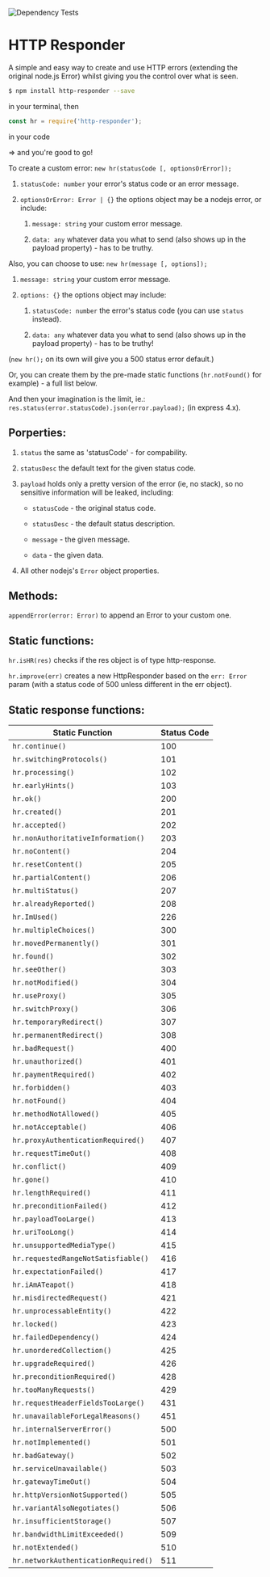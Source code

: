 ![Dependency Tests](https://david-dm.org/5c077m4n/http-responder.svg)

HTTP Responder
==================

A simple and easy way to create and use HTTP errors (extending the original node.js Error) whilst giving you the control over what is seen.

```zsh
$ npm install http-responder --save
```
in your terminal, then

```javascript
const hr = require('http-responder');
```
in your code

=> and you're good to go!


To create a custom error: `new hr(statusCode [, optionsOrError]);`

1. `statusCode: number` your error's status code or an error message.

2. `optionsOrError: Error | {}` the options object may be a nodejs error, or include:

	1. `message: string` your custom error message.

	2. `data: any` whatever data you what to send (also shows up in the payload property) - has to be truthy.

Also, you can choose to use: `new hr(message [, options]);`

1. `message: string` your custom error message.

2. `options: {}` the options object may include:

	1. `statusCode: number` the error's status code (you can use `status` instead).

	2. `data: any` whatever data you what to send (also shows up in the payload property) - has to be truthy!

(`new hr();` on its own will give you a 500 status error default.)

Or, you can create them by the pre-made static functions (`hr.notFound()` for example) - a full list below.

And then your imagination is the limit, ie.: `res.status(error.statusCode).json(error.payload);` (in express 4.x).


Porperties:
----

1. `status` the same as 'statusCode' - for compability.

2. `statusDesc` the default text for the given status code.

3. `payload` holds only a pretty version of the error (ie, no stack), so no sensitive information will be leaked, including:

	* `statusCode` - the original status code.

	* `statusDesc` - the default status description.

	* `message` - the given message.

	* `data` - the given data.

4. All other nodejs's `Error` object properties.


Methods:
----

`appendError(error: Error)` to append an Error to your custom one.


Static functions:
----

`hr.isHR(res)` checks if the res object is of type http-response.

`hr.improve(err)` creates a new HttpResponder based on the `err: Error` param (with a status code of 500 unless different in the err object).


Static response functions:
---

|			Static Function				|	Status Code	|
|---------------------------------------|---------------|
|`hr.continue()`						|			100	|
|`hr.switchingProtocols()`				|			101	|
|`hr.processing()`					 	|			102	|
|`hr.earlyHints()`						|			103	|
|`hr.ok()`								|			200	|
|`hr.created()`							|			201	|
|`hr.accepted()`						|			202	|
|`hr.nonAuthoritativeInformation()`		|			203	|
|`hr.noContent()`						|			204	|
|`hr.resetContent()`					|			205	|
|`hr.partialContent()`					|			206	|
|`hr.multiStatus()`						|			207	|
|`hr.alreadyReported()`					|			208	|
|`hr.ImUsed()`							|			226	|
|`hr.multipleChoices()`					|			300	|
|`hr.movedPermanently()`				|			301	|
|`hr.found()`							|			302	|
|`hr.seeOther()`						|			303	|
|`hr.notModified()`						|			304	|
|`hr.useProxy()`						|			305	|
|`hr.switchProxy()`						|			306	|
|`hr.temporaryRedirect()`				|			307	|
|`hr.permanentRedirect()`				|			308	|
|`hr.badRequest()`						|			400	|
|`hr.unauthorized()`					|			401	|
|`hr.paymentRequired()`					|			402	|
|`hr.forbidden()`						|			403	|
|`hr.notFound()`						|			404	|
|`hr.methodNotAllowed()`				|			405	|
|`hr.notAcceptable()`					|			406	|
|`hr.proxyAuthenticationRequired()`		|			407	|
|`hr.requestTimeOut()`					|			408	|
|`hr.conflict()`						|			409	|
|`hr.gone()`							|			410	|
|`hr.lengthRequired()`					|			411	|
|`hr.preconditionFailed()`				|			412	|
|`hr.payloadTooLarge()`					|			413	|
|`hr.uriTooLong()`						|			414	|
|`hr.unsupportedMediaType()`			|			415	|
|`hr.requestedRangeNotSatisfiable()`	|			416	|
|`hr.expectationFailed()`				|			417	|
|`hr.iAmATeapot()`						|			418	|
|`hr.misdirectedRequest()`				|			421	|
|`hr.unprocessableEntity()`				|			422	|
|`hr.locked()`							|			423	|
|`hr.failedDependency()`				|			424	|
|`hr.unorderedCollection()`				|			425	|
|`hr.upgradeRequired()`					|			426	|
|`hr.preconditionRequired()`			|			428	|
|`hr.tooManyRequests()`					|			429	|
|`hr.requestHeaderFieldsTooLarge()`		|			431	|
|`hr.unavailableForLegalReasons()`		|			451	|
|`hr.internalServerError()`				|			500	|
|`hr.notImplemented()`					|			501	|
|`hr.badGateway()`						|			502	|
|`hr.serviceUnavailable()`				|			503	|
|`hr.gatewayTimeOut()`					|			504	|
|`hr.httpVersionNotSupported()`			|			505	|
|`hr.variantAlsoNegotiates()`			|			506	|
|`hr.insufficientStorage()`				|			507	|
|`hr.bandwidthLimitExceeded()`			|			509	|
|`hr.notExtended()`						|			510	|
|`hr.networkAuthenticationRequired()`	|			511	|
